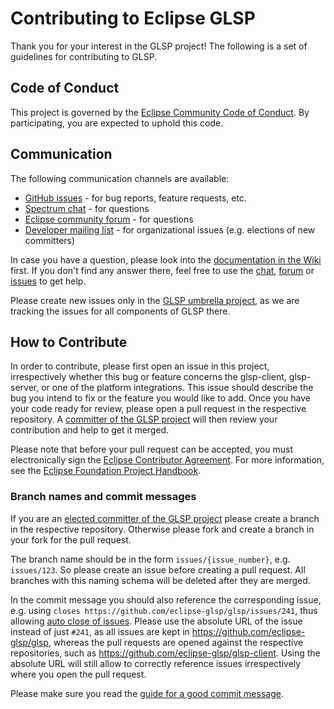 # Contributing to Eclipse GLSP

Thank you for your interest in the GLSP project! The following is a set of guidelines for contributing to GLSP.

## Code of Conduct

This project is governed by the [Eclipse Community Code of Conduct](https://github.com/eclipse/.github/blob/master/CODE_OF_CONDUCT.md). By participating, you are expected to uphold this code.

## Communication

The following communication channels are available:

 * [GitHub issues](https://github.com/eclipse-glsp/glsp/issues) - for bug reports, feature requests, etc.
 * [Spectrum chat](https://spectrum.chat/glsp/?tab=posts) - for questions
 * [Eclipse community forum](https://www.eclipse.org/forums/index.php/f/465/) - for questions
 * [Developer mailing list](https://accounts.eclipse.org/mailing-list/glsp-dev) - for organizational issues (e.g. elections of new committers)

In case you have a question, please look into the [documentation in the Wiki](https://github.com/eclipse-glsp/glsp/wiki) first. If you don't find any answer there, feel free to use the [chat](https://spectrum.chat/glsp/?tab=posts), [forum](https://www.eclipse.org/forums/index.php/f/465/) or [issues](https://github.com/eclipse-glsp/glsp/issues) to get help.

Please create new issues only in the [GLSP umbrella project](https://github.com/eclipse-glsp/glsp), as we are tracking the issues for all components of GLSP there.

## How to Contribute

In order to contribute, please first open an issue in this project, irrespectively whether this bug or feature concerns the glsp-client, glsp-server, or one of the platform integrations. This issue should describe the bug you intend to fix or the feature you would like to add.
Once you have your code ready for review, please open a pull request in the respective repository. A [committer of the GLSP project](https://projects.eclipse.org/projects/ecd.glsp/who) will then review your contribution and help to get it merged.

Please note that before your pull request can be accepted, you must electronically sign the [Eclipse Contributor Agreement](https://www.eclipse.org/legal/ECA.php).
For more information, see the [Eclipse Foundation Project Handbook](https://www.eclipse.org/projects/handbook/#resources-commit).

### Branch names and commit messages

If you are an [elected committer of the GLSP project](https://projects.eclipse.org/projects/ecd.glsp/who) please create a branch in the respective repository. Otherwise please fork and create a branch in your fork for the pull request.

The branch name should be in the form `issues/{issue_number}`, e.g. `issues/123`. So please create an issue before creating a pull request.
All branches with this naming schema will be deleted after they are merged.

In the commit message you should also reference the corresponding issue, e.g. using `closes https://github.com/eclipse-glsp/glsp/issues/241`, thus allowing [auto close of issues](https://help.github.com/en/github/managing-your-work-on-github/closing-issues-using-keywords). Please use the absolute URL of the issue instead of just `#241`, as all issues are kept in https://github.com/eclipse-glsp/glsp, whereas the pull requests are opened against the respective repositories, such as https://github.com/eclipse-glsp/glsp-client. Using the absolute URL will still allow to correctly reference issues irrespectively where you open the pull request.

Please make sure you read the [guide for a good commit message](https://chris.beams.io/posts/git-commit/).

